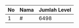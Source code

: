 | No | Nama            | Jumlah Level |
|----|-----------------|--------------|
| 1  | #    |    6498        |
